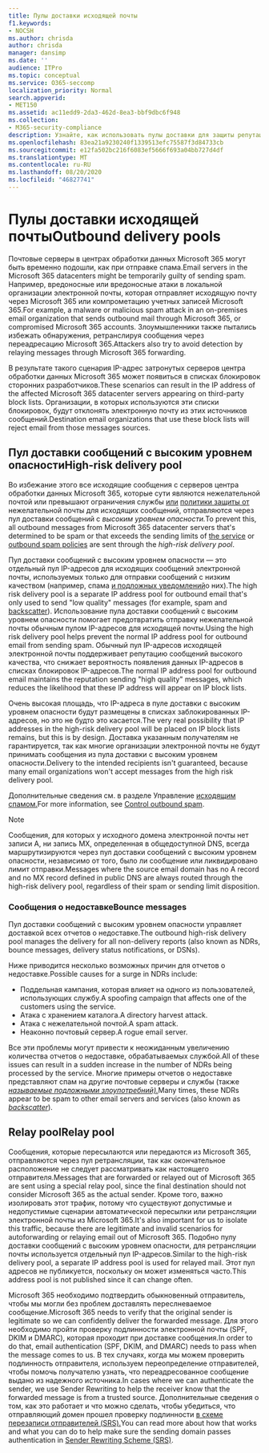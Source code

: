 ```yaml
---
title: Пулы доставки исходящей почты
f1.keywords:
- NOCSH
ms.author: chrisda
author: chrisda
manager: dansimp
ms.date: ''
audience: ITPro
ms.topic: conceptual
ms.service: O365-seccomp
localization_priority: Normal
search.appverid:
- MET150
ms.assetid: ac11edd9-2da3-462d-8ea3-bbf9dbc6f948
ms.collection:
- M365-security-compliance
description: Узнайте, как использовать пулы доставки для защиты репутации почтовых серверов в центрах обработки данных Microsoft 365.
ms.openlocfilehash: 83ea21a9230240f1339513efc75587f3d84733cb
ms.sourcegitcommit: e12fa502bc216f6083ef5666f693a04bb727d4df
ms.translationtype: MT
ms.contentlocale: ru-RU
ms.lasthandoff: 08/20/2020
ms.locfileid: "46827741"
---
```

# <a name="outbound-delivery-pools"></a><span data-ttu-id="910ee-103">Пулы доставки исходящей почты</span><span class="sxs-lookup"><span data-stu-id="910ee-103">Outbound delivery pools</span></span>

<span data-ttu-id="910ee-104">Почтовые серверы в центрах обработки данных Microsoft 365 могут быть временно подошли, как при отправке спама.</span><span class="sxs-lookup"><span data-stu-id="910ee-104">Email servers in the Microsoft 365 datacenters might be temporarily guilty of sending spam.</span></span> <span data-ttu-id="910ee-105">Например, вредоносные или вредоносные атаки в локальной организации электронной почты, которая отправляет исходящую почту через Microsoft 365 или компрометацию учетных записей Microsoft 365.</span><span class="sxs-lookup"><span data-stu-id="910ee-105">For example, a malware or malicious spam attack in an on-premises email organization that sends outbound mail through Microsoft 365, or compromised Microsoft 365 accounts.</span></span> <span data-ttu-id="910ee-106">Злоумышленники также пытались избежать обнаружения, ретранслируя сообщения через переадресацию Microsoft 365.</span><span class="sxs-lookup"><span data-stu-id="910ee-106">Attackers also try to avoid detection by relaying messages through Microsoft 365 forwarding.</span></span>

<span data-ttu-id="910ee-107">В результате такого сценария IP-адрес затронутых серверов центра обработки данных Microsoft 365 может появиться в списках блокировок сторонних разработчиков.</span><span class="sxs-lookup"><span data-stu-id="910ee-107">These scenarios can result in the IP address of the affected Microsoft 365 datacenter servers appearing on third-party block lists.</span></span> <span data-ttu-id="910ee-108">Организации, в которых используются эти списки блокировок, будут отклонять электронную почту из этих источников сообщений.</span><span class="sxs-lookup"><span data-stu-id="910ee-108">Destination email organizations that use these block lists will reject email from those messages sources.</span></span>

## <a name="high-risk-delivery-pool"></a><span data-ttu-id="910ee-109">Пул доставки сообщений с высоким уровнем опасности</span><span class="sxs-lookup"><span data-stu-id="910ee-109">High-risk delivery pool</span></span>
<span data-ttu-id="910ee-110">Во избежание этого все исходящие сообщения с серверов центра обработки данных Microsoft 365, которые сути являются нежелательной почтой или превышают ограничения службы [или](https://docs.microsoft.com/office365/servicedescriptions/exchange-online-service-description/exchange-online-limits#sending-limits-across-office-365-options) [политики защиты от](configure-the-outbound-spam-policy.md) нежелательной почты для исходящих сообщений, отправляются через пул доставки сообщений с _высоким уровнем опасности._</span><span class="sxs-lookup"><span data-stu-id="910ee-110">To prevent this, all outbound messages from Microsoft 365 datacenter servers that's determined to be spam or that exceeds the sending limits of [the service](https://docs.microsoft.com/office365/servicedescriptions/exchange-online-service-description/exchange-online-limits#sending-limits-across-office-365-options) or [outbound spam policies](configure-the-outbound-spam-policy.md) are sent through the _high-risk delivery pool_.</span></span>

<span data-ttu-id="910ee-111">Пул доставки сообщений с высоким уровнем опасности — это отдельный пул IP-адресов для исходящих сообщений электронной почты, используемых только для отправки сообщений с низким качеством (например, спама [и подложных уведомлений](backscatter-messages-and-eop.md)о них).</span><span class="sxs-lookup"><span data-stu-id="910ee-111">The high risk delivery pool is a separate IP address pool for outbound email that's only used to send "low quality" messages (for example, spam and [backscatter](backscatter-messages-and-eop.md)).</span></span> <span data-ttu-id="910ee-112">Использование пула доставки сообщений с высоким уровнем опасности помогает предотвратить отправку нежелательной почты обычным пулом IP-адресов для исходящей почты.</span><span class="sxs-lookup"><span data-stu-id="910ee-112">Using the high risk delivery pool helps prevent the normal IP address pool for outbound email from sending spam.</span></span> <span data-ttu-id="910ee-113">Обычный пул IP-адресов исходящей электронной почты поддерживает репутацию сообщений высокого качества, что снижает вероятность появления данных IP-адресов в списках блокировок IP-адресов.</span><span class="sxs-lookup"><span data-stu-id="910ee-113">The normal IP address pool for outbound email maintains the reputation sending "high quality" messages, which reduces the likelihood that these IP address will appear on IP block lists.</span></span>

<span data-ttu-id="910ee-114">Очень высокая площадь, что IP-адреса в пуле доставки с высоким уровнем опасности будут размещены в списках заблокированных IP-адресов, но это не будто это касается.</span><span class="sxs-lookup"><span data-stu-id="910ee-114">The very real possibility that IP addresses in the high-risk delivery pool will be placed on IP block lists remains, but this is by design.</span></span> <span data-ttu-id="910ee-115">Доставка указанным получателям не гарантируется, так как многие организации электронной почты не будут принимать сообщения из пула доставки с высоким уровнем опасности.</span><span class="sxs-lookup"><span data-stu-id="910ee-115">Delivery to the intended recipients isn't guaranteed, because many email organizations won't accept messages from the high risk delivery pool.</span></span>

<span data-ttu-id="910ee-116">Дополнительные сведения см. в разделе Управление [исходящим спамом.](outbound-spam-controls.md)</span><span class="sxs-lookup"><span data-stu-id="910ee-116">For more information, see [Control outbound spam](outbound-spam-controls.md).</span></span>

> [!NOTE]
> <span data-ttu-id="910ee-117">Сообщения, для которых у исходного домена электронной почты нет записи A, ни запись MX, определенная в общедоступной DNS, всегда маршрутизируются через пул доставки сообщений с высоким уровнем опасности, независимо от того, было ли сообщение или ликвидировано лимит отправки.</span><span class="sxs-lookup"><span data-stu-id="910ee-117">Messages where the source email domain has no A record and no MX record defined in public DNS are always routed through the high-risk delivery pool, regardless of their spam or sending limit disposition.</span></span>

### <a name="bounce-messages"></a><span data-ttu-id="910ee-118">Сообщения о недоставке</span><span class="sxs-lookup"><span data-stu-id="910ee-118">Bounce messages</span></span>

<span data-ttu-id="910ee-119">Пул доставки сообщений с высоким уровнем опасности управляет доставкой всех отчетов о недоставке.</span><span class="sxs-lookup"><span data-stu-id="910ee-119">The outbound high-risk delivery pool manages the delivery for all non-delivery reports (also known as NDRs, bounce messages, delivery status notifications, or DSNs).</span></span>

<span data-ttu-id="910ee-120">Ниже приводится несколько возможных причин для отчетов о недоставке.</span><span class="sxs-lookup"><span data-stu-id="910ee-120">Possible causes for a surge in NDRs include:</span></span>

- <span data-ttu-id="910ee-121">Поддельная кампания, которая влияет на одного из пользователей, использующих службу.</span><span class="sxs-lookup"><span data-stu-id="910ee-121">A spoofing campaign that affects one of the customers using the service.</span></span>
- <span data-ttu-id="910ee-122">Атака с хранением каталога.</span><span class="sxs-lookup"><span data-stu-id="910ee-122">A directory harvest attack.</span></span>
- <span data-ttu-id="910ee-123">Атака с нежелательной почтой.</span><span class="sxs-lookup"><span data-stu-id="910ee-123">A spam attack.</span></span>
- <span data-ttu-id="910ee-124">Неаконно почтовый сервер.</span><span class="sxs-lookup"><span data-stu-id="910ee-124">A rogue email server.</span></span>

<span data-ttu-id="910ee-125">Все эти проблемы могут привести к неожиданным увеличению количества отчетов о недоставке, обрабатываемых службой.</span><span class="sxs-lookup"><span data-stu-id="910ee-125">All of these issues can result in a sudden increase in the number of NDRs being processed by the service.</span></span> <span data-ttu-id="910ee-126">Многие примеры отчетов о недоставке представляют спам на другие почтовые серверы и службы (также _[называемые подложными злоупотребний).](backscatter-messages-and-eop.md)_</span><span class="sxs-lookup"><span data-stu-id="910ee-126">Many times, these NDRs appear to be spam to other email servers and services (also known as _[backscatter](backscatter-messages-and-eop.md)_).</span></span>

## <a name="relay-pool"></a><span data-ttu-id="910ee-127">Relay pool</span><span class="sxs-lookup"><span data-stu-id="910ee-127">Relay pool</span></span>

<span data-ttu-id="910ee-128">Сообщения, которые пересылаются или передаются из Microsoft 365, отправляются через пул ретрансляции, так как окончательное расположение не следует рассматривать как настоящего отправителя.</span><span class="sxs-lookup"><span data-stu-id="910ee-128">Messages that are forwarded or relayed out of Microsoft 365 are sent using a special relay pool, since the final destination should not consider Microsoft 365 as the actual sender.</span></span> <span data-ttu-id="910ee-129">Кроме того, важно изолировать этот трафик, потому что существуют допустимые и недопустимые сценарии автоматической пересылки или ретрансляции электронной почты из Microsoft 365.</span><span class="sxs-lookup"><span data-stu-id="910ee-129">It's also important for us to isolate this traffic, because there are legitimate and invalid scenarios for autoforwarding or relaying email out of Microsoft 365.</span></span> <span data-ttu-id="910ee-130">Подобно пулу доставки сообщений с высоким уровнем опасности, для ретрансляции почты используется отдельный пул IP-адресов.</span><span class="sxs-lookup"><span data-stu-id="910ee-130">Similar to the high-risk delivery pool, a separate IP address pool is used for relayed mail.</span></span> <span data-ttu-id="910ee-131">Этот пул адресов не публикуется, поскольку он может изменяться часто.</span><span class="sxs-lookup"><span data-stu-id="910ee-131">This address pool is not published since it can change often.</span></span>

<span data-ttu-id="910ee-132">Microsoft 365 необходимо подтвердить обыкновенный отправитель, чтобы мы могли без проблем доставлять переслневаемое сообщение.</span><span class="sxs-lookup"><span data-stu-id="910ee-132">Microsoft 365 needs to verify that the original sender is legitimate so we can confidently deliver the forwarded message.</span></span> <span data-ttu-id="910ee-133">Для этого необходимо пройти проверку подлинности электронной почты (SPF, DKIM и DMARC), которая проходит при доставке сообщения.</span><span class="sxs-lookup"><span data-stu-id="910ee-133">In order to do that, email authentication (SPF, DKIM, and DMARC) needs to pass when the message comes to us.</span></span> <span data-ttu-id="910ee-134">В тех случаях, когда мы можем проверить подлинность отправителя, используем переопределение отправителей, чтобы помочь получателю узнать, что переадресованное сообщение выдано из надежного источника.</span><span class="sxs-lookup"><span data-stu-id="910ee-134">In cases where we can authenticate the sender, we use Sender Rewriting to help the receiver know that the forwarded message is from a trusted source.</span></span> <span data-ttu-id="910ee-135">Дополнительные сведения о том, как это работает и что можно сделать, чтобы убедиться, что отправляющий домен прошел проверку подлинности [в схеме перезаписи отправителей (SRS).](https://docs.microsoft.com/office365/troubleshoot/antispam/sender-rewriting-scheme)</span><span class="sxs-lookup"><span data-stu-id="910ee-135">You can read more about how that works and what you can do to help make sure the sending domain passes authentication in [Sender Rewriting Scheme (SRS)](https://docs.microsoft.com/office365/troubleshoot/antispam/sender-rewriting-scheme).</span></span>
